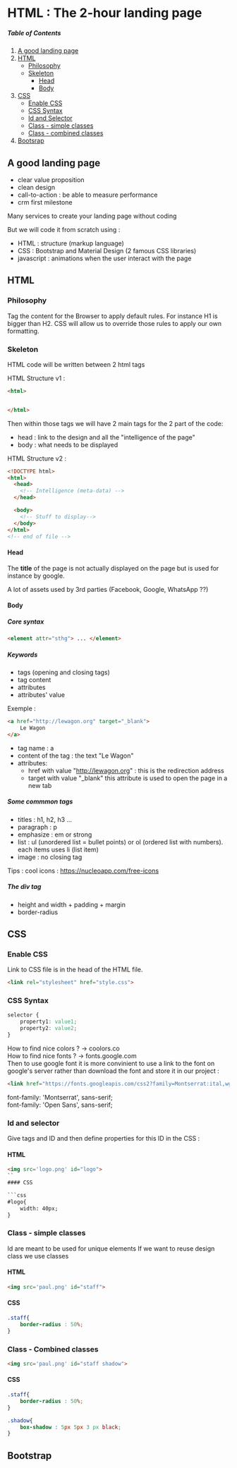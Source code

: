 
# HTML : The 2-hour landing page

##### Table of Contents
1. [A good landing page](#a-good-landing-page)
2. [HTML](#html)
    - [Philosophy](#philosophy)
    - [Skeleton](#skeleton)
        - [Head](#head)
        - [Body](#body)
3. [CSS](#css)
    - [Enable CSS](#enable-css)
    - [CSS Syntax](#css-syntax)
    - [Id and Selector](#id-and-selector)
    - [Class - simple classes](#class---simple-classes)
    - [Class - combined classes](#class---combined-classes)
4. [Bootsrap](#bootstrap)

## A good landing page

- clear value proposition
- clean design
- call-to-action : be able to measure performance
- crm first milestone

Many services to create your landing page without coding

But we will code it from scratch using :
- HTML : structure (markup language)
- CSS : Bootstrap and Material Design (2 famous CSS libraries)
- javascript : animations when the user interact with the page


## HTML

### Philosophy
Tag the content for the Browser to apply default rules. For instance H1 is bigger than H2. CSS will allow us to override those rules to apply our own formatting.

### Skeleton

HTML code will be written between 2 html tags

HTML Structure v1 :

```html
<html>


</html>
```

Then within those tags we will have 2 main tags for the 2 part of the code:
- head : link to the design and all the "intelligence of the page"
- body : what needs to be displayed

HTML Structure v2 :
```html
<!DOCTYPE html>
<html>
  <head>
    <!-- Intelligence (meta-data) -->
  </head>

  <body>
    <!-- Stuff to display-->
  </body>
</html>
<!-- end of file -->
```

#### Head

The **title** of the page is not actually displayed on the page but is used for instance by google.

A lot of assets used by 3rd parties (Facebook, Google, WhatsApp ??)

#### Body

##### Core syntax

```html
<element attr="sthg"> ... </element>
```

##### Keywords
- tags (opening and closing tags)
- tag content
- attributes
- attributes' value

Exemple :
```html
<a href="http://lewagon.org" target="_blank">
    Le Wagon
</a>
```
- tag name : a
- content of the tag : the text "Le Wagon"
- attributes:
    - href with value "http://lewagon.org" : this is the redirection address
    - target with value "_blank" this attribute is used to open the page in a new tab

##### Some commmon tags

- titles : h1, h2, h3 ...
- paragraph : p
- emphasize : em or strong
- list : ul (unordered list = bullet points) or ol (ordered list with numbers). each items uses li (list item)
- image : no closing tag

Tips : cool icons : https://nucleoapp.com/free-icons

##### The div tag

- height and width + padding + margin
- border-radius

## CSS

### Enable CSS

Link to CSS file is in the head of the HTML file.

```html
<link rel="stylesheet" href="style.css">
```

### CSS Syntax

```css
selector {
    property1: value1;
    property2: value2;
}
```

How to find nice colors ? -> coolors.co </br>
How to find nice fonts  ? -> fonts.google.com </br>
Then to use google font it is more convinient to use a link to the font on google's server rather than download the font and store it in our project :
```html
<link href="https://fonts.googleapis.com/css2?family=Montserrat:ital,wght@1,600&family=Open+Sans:wght@300;400&display=swap" rel="stylesheet">
```
font-family: 'Montserrat', sans-serif; </br>
font-family: 'Open Sans', sans-serif; </br>


### Id and selector

Give tags and ID and then define properties for this ID in the CSS :

#### HTML
```html
<img src='logo.png' id="logo">
``
#### CSS

```css
#logo{
    width: 40px;
}
```

### Class - simple classes

Id are meant to be used for unique elements
If we want to reuse design class we use classes

#### HTML

```html
<img src='paul.png' id="staff">
```

#### CSS

```css
.staff{
    border-radius : 50%;
}
```

### Class - Combined classes

```html
<img src='paul.png' id="staff shadow">
```

#### CSS

```css
.staff{
    border-radius : 50%;
}

.shadow{
    box-shadow : 5px 5px 3 px black;
}
```

## Bootstrap












